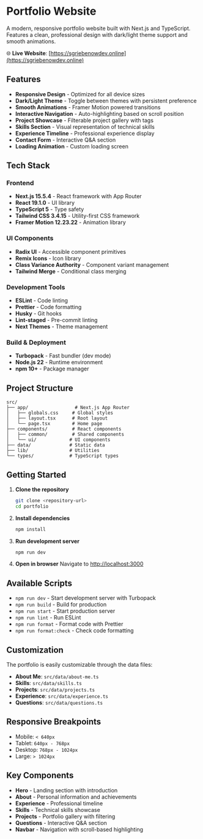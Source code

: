 # Portfolio Website

A modern, responsive portfolio website built with Next.js and TypeScript. Features a clean, professional design with dark/light theme support and smooth animations.

🌐 **Live Website**: [https://sgriebenowdev.online](https://sgriebenowdev.online)

## Features

- **Responsive Design** - Optimized for all device sizes
- **Dark/Light Theme** - Toggle between themes with persistent preference
- **Smooth Animations** - Framer Motion powered transitions
- **Interactive Navigation** - Auto-highlighting based on scroll position
- **Project Showcase** - Filterable project gallery with tags
- **Skills Section** - Visual representation of technical skills
- **Experience Timeline** - Professional experience display
- **Contact Form** - Interactive Q&A section
- **Loading Animation** - Custom loading screen

## Tech Stack

### Frontend

- **Next.js 15.5.4** - React framework with App Router
- **React 19.1.0** - UI library
- **TypeScript 5** - Type safety
- **Tailwind CSS 3.4.15** - Utility-first CSS framework
- **Framer Motion 12.23.22** - Animation library

### UI Components

- **Radix UI** - Accessible component primitives
- **Remix Icons** - Icon library
- **Class Variance Authority** - Component variant management
- **Tailwind Merge** - Conditional class merging

### Development Tools

- **ESLint** - Code linting
- **Prettier** - Code formatting
- **Husky** - Git hooks
- **Lint-staged** - Pre-commit linting
- **Next Themes** - Theme management

### Build & Deployment

- **Turbopack** - Fast bundler (dev mode)
- **Node.js 22** - Runtime environment
- **npm 10+** - Package manager

## Project Structure

```
src/
├── app/                 # Next.js App Router
│   ├── globals.css     # Global styles
│   ├── layout.tsx      # Root layout
│   └── page.tsx        # Home page
├── components/         # React components
│   ├── common/         # Shared components
│   └── ui/            # UI components
├── data/              # Static data
├── lib/               # Utilities
└── types/             # TypeScript types
```

## Getting Started

1. **Clone the repository**

   ```bash
   git clone <repository-url>
   cd portfolio
   ```

2. **Install dependencies**

   ```bash
   npm install
   ```

3. **Run development server**

   ```bash
   npm run dev
   ```

4. **Open in browser**
   Navigate to [http://localhost:3000](http://localhost:3000)

## Available Scripts

- `npm run dev` - Start development server with Turbopack
- `npm run build` - Build for production
- `npm run start` - Start production server
- `npm run lint` - Run ESLint
- `npm run format` - Format code with Prettier
- `npm run format:check` - Check code formatting

## Customization

The portfolio is easily customizable through the data files:

- **About Me**: `src/data/about-me.ts`
- **Skills**: `src/data/skills.ts`
- **Projects**: `src/data/projects.ts`
- **Experience**: `src/data/experience.ts`
- **Questions**: `src/data/questions.ts`

## Responsive Breakpoints

- Mobile: `< 640px`
- Tablet: `640px - 768px`
- Desktop: `768px - 1024px`
- Large: `> 1024px`

## Key Components

- **Hero** - Landing section with introduction
- **About** - Personal information and achievements
- **Experience** - Professional timeline
- **Skills** - Technical skills showcase
- **Projects** - Portfolio gallery with filtering
- **Questions** - Interactive Q&A section
- **Navbar** - Navigation with scroll-based highlighting
